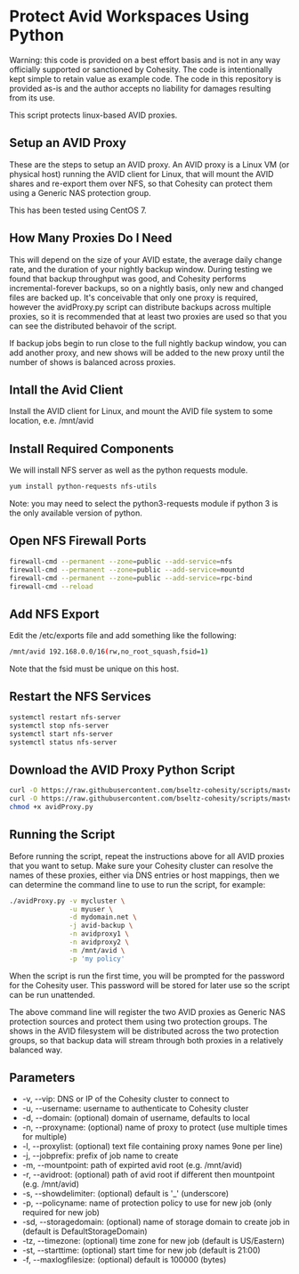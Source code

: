 # Protect Avid Workspaces Using Python

Warning: this code is provided on a best effort basis and is not in any way officially supported or sanctioned by Cohesity. The code is intentionally kept simple to retain value as example code. The code in this repository is provided as-is and the author accepts no liability for damages resulting from its use.

This script protects linux-based AVID proxies.

## Setup an AVID Proxy

These are the steps to setup an AVID proxy. An AVID proxy is a Linux VM (or physical host) running the AVID client for Linux, that will mount the AVID shares and re-export them over NFS, so that Cohesity can protect them using a Generic NAS protection group.

This has been tested using CentOS 7.

## How Many Proxies Do I Need

This will depend on the size of your AVID estate, the average daily change rate, and the duration of your nightly backup window. During testing we found that backup throughput was good, and Cohesity performs incremental-forever backups, so on a nightly basis, only new and changed files are backed up. It's conceivable that only one proxy is required, however the avidProxy.py script can distribute backups across multiple proxies, so it is recommended that at least two proxies are used so that you can see the distributed behavoir of the script.

If backup jobs begin to run close to the full nightly backup window, you can add another proxy, and new shows will be added to the new proxy until the number of shows is balanced across proxies.

## Intall the Avid Client

Install the AVID client for Linux, and mount the AVID file system to some location, e.e. /mnt/avid

## Install Required Components

We will install NFS server as well as the python requests module.

```bash
yum install python-requests nfs-utils
```

Note: you may need to select the python3-requests module if python 3 is the only available version of python.

## Open NFS Firewall Ports

```bash
firewall-cmd --permanent --zone=public --add-service=nfs
firewall-cmd --permanent --zone=public --add-service=mountd
firewall-cmd --permanent --zone=public --add-service=rpc-bind
firewall-cmd --reload
```

## Add NFS Export

Edit the /etc/exports file and add something like the following:

```bash
/mnt/avid 192.168.0.0/16(rw,no_root_squash,fsid=1)
```

Note that the fsid must be unique on this host.

## Restart the NFS Services

```bash
systemctl restart nfs-server
systemctl stop nfs-server
systemctl start nfs-server
systemctl status nfs-server
```

## Download the AVID Proxy Python Script

```bash
curl -O https://raw.githubusercontent.com/bseltz-cohesity/scripts/master/python/avidProxy/avidProxy.py
curl -O https://raw.githubusercontent.com/bseltz-cohesity/scripts/master/python/pyhesity.py
chmod +x avidProxy.py
```

## Running the Script

Before running the script, repeat the instructions above for all AVID proxies that you want to setup. Make sure your Cohesity cluster can resolve the names of these proxies, either via DNS entries or host mappings, then we can determine the command line to use to run the script, for example:

```bash
./avidProxy.py -v mycluster \
               -u myuser \
               -d mydomain.net \
               -j avid-backup \
               -n avidproxy1 \
               -n avidproxy2 \
               -m /mnt/avid \
               -p 'my policy'
```

When the script is run the first time, you will be prompted for the password for the Cohesity user. This password will be stored for later use so the script can be run unattended.

The above command line will register the two AVID proxies as Generic NAS protection sources and protect them using two protection groups. The shows in the AVID filesystem will be distributed across the two protection groups, so that backup data will stream through both proxies in a relatively balanced way.

## Parameters

* -v, --vip: DNS or IP of the Cohesity cluster to connect to
* -u, --username: username to authenticate to Cohesity cluster
* -d, --domain: (optional) domain of username, defaults to local
* -n, --proxyname: (optional) name of proxy to protect (use multiple times for multiple)
* -l, --proxylist: (optional) text file containing proxy names 9one per line)
* -j, --jobprefix: prefix of job name to create
* -m, --mountpoint: path of expirted avid root (e.g. /mnt/avid)
* -r, --avidroot: (optional) path of avid root if different then mountpoint (e.g. /mnt/avid)
* -s, --showdelimiter: (optional) default is '_' (underscore)
* -p, --policyname: name of protection policy to use for new job (only required for new job)
* -sd, --storagedomain: (optional) name of storage domain to create job in (default is DefaultStorageDomain)
* -tz, --timezone: (optional) time zone for new job (default is US/Eastern)
* -st, --starttime: (optional) start time for new job (default is 21:00)
* -f, --maxlogfilesize: (optional) default is 100000 (bytes)
